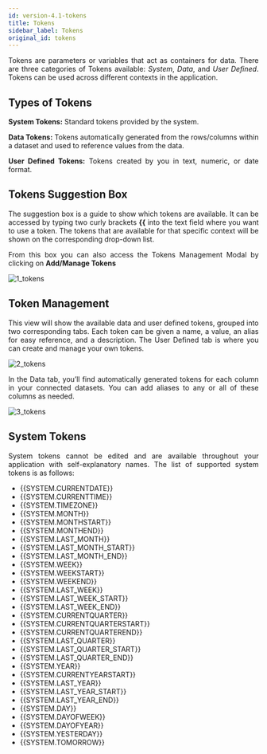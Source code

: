 ```yaml
---
id: version-4.1-tokens
title: Tokens
sidebar_label: Tokens
original_id: tokens
---
```


<div style="text-align: justify">

Tokens are parameters or variables that act as containers for data. There are three categories of Tokens available: _System_, _Data_, and _User Defined_. Tokens can be used across different contexts in the application. 

## Types of Tokens
**System Tokens:** Standard tokens provided by the system.

**Data Tokens:** Tokens automatically generated from the rows/columns within a dataset and used to reference values from the data.

**User Defined Tokens:** Tokens created by you  in text, numeric, or date format.

## Tokens Suggestion Box
The suggestion box is a guide to show which tokens are available. It can be accessed by typing two curly brackets **{{** into the text field where you want to use a token. The tokens that are available for that specific context will be shown on the corresponding drop-down list.

From this box you can also access the Tokens Management Modal by clicking on **Add/Manage Tokens**

![1_tokens](https://s3.amazonaws.com/cdn.qrvey.com/documentation_assets/ui-docs/automation/3.4.6.5_tokens/1_tokens.png#thumbnail)

## Token Management
This view will show the available data and user defined tokens, grouped into two corresponding tabs. Each token can be given a name, a value, an alias for easy reference, and a description.  The User Defined tab is where you can create and manage your own tokens.

![2_tokens](https://s3.amazonaws.com/cdn.qrvey.com/documentation_assets/ui-docs/automation/3.4.6.5_tokens/2_tokens.png#thumbnail)

In the Data tab, you’ll find automatically generated tokens for each column in your connected datasets. You can add aliases to any or all of these columns as needed. 

![3_tokens](https://s3.amazonaws.com/cdn.qrvey.com/documentation_assets/ui-docs/automation/3.4.6.5_tokens/3_tokens.png#thumbnail)

## System Tokens
System tokens cannot be edited and are available throughout your application with self-explanatory names.  The list of supported system tokens is as follows:

- {{SYSTEM.CURRENTDATE}}
- {{SYSTEM.CURRENTTIME}}
- {{SYSTEM.TIMEZONE}}
- {{SYSTEM.MONTH}}
- {{SYSTEM.MONTHSTART}}
- {{SYSTEM.MONTHEND}}
- {{SYSTEM.LAST_MONTH}}
- {{SYSTEM.LAST_MONTH_START}}
- {{SYSTEM.LAST_MONTH_END}}
- {{SYSTEM.WEEK}}
- {{SYSTEM.WEEKSTART}}
- {{SYSTEM.WEEKEND}}
- {{SYSTEM.LAST_WEEK}}
- {{SYSTEM.LAST_WEEK_START}}
- {{SYSTEM.LAST_WEEK_END}}
- {{SYSTEM.CURRENTQUARTER}}
- {{SYSTEM.CURRENTQUARTERSTART}}
- {{SYSTEM.CURRENTQUARTEREND}}
- {{SYSTEM.LAST_QUARTER}}
- {{SYSTEM.LAST_QUARTER_START}}
- {{SYSTEM.LAST_QUARTER_END}}
- {{SYSTEM.YEAR}}
- {{SYSTEM.CURRENTYEARSTART}}
- {{SYSTEM.LAST_YEAR}}
- {{SYSTEM.LAST_YEAR_START}}
- {{SYSTEM.LAST_YEAR_END}}
- {{SYSTEM.DAY}}
- {{SYSTEM.DAYOFWEEK}}
- {{SYSTEM.DAYOFYEAR}}
- {{SYSTEM.YESTERDAY}}
- {{SYSTEM.TOMORROW}}